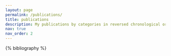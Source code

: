 ```yaml
---
layout: page
permalink: /publications/
title: publications
description: My publications by categories in reversed chronological order
nav: true
nav_order: 2
---
```


<!-- _pages/publications.md -->
<div class="publications">

{% bibliography %}

</div>
